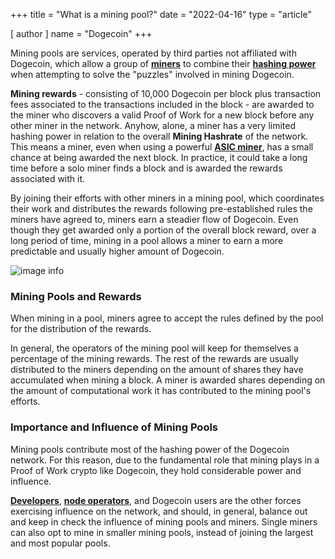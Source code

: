 +++
title = "What is a mining pool?"
date = "2022-04-16"
type = "article"

[ author ]
  name = "Dogecoin"
+++

Mining pools are services, operated by third parties not affiliated with Dogecoin, which allow a group of [**miners**](/dogepedia/articles/what-is-a-miner/) to combine their [**hashing power**](/dogepedia/articles/what-is-a-miner/#hashing-power) when attempting to solve the "puzzles" involved in mining Dogecoin. 

**Mining rewards** - consisting of 10,000 Dogecoin per block plus transaction fees associated to the transactions included in the block - are awarded to the miner who discovers a valid Proof of Work for a new block before any other miner in the network. Anyhow, alone, a miner has a very limited hashing power in relation to the overall **Mining Hashrate** of the network. This means a miner, even when using a powerful [**ASIC miner**](/dogepedia/how-tos/mining-dogecoin/#ASICs), has a small chance at being awarded the next block. In practice, it could take a long time before a solo miner finds a block and is awarded the rewards associated with it.

By joining their efforts with other miners in a mining pool, which coordinates their work and distributes the rewards following pre-established rules the miners have agreed to, miners earn a steadier flow of Dogecoin. Even though they get awarded only a portion of the overall block reward, over a long period of time, mining in a pool allows a miner to earn a more predictable and usually higher amount of Dogecoin.

![image info](http://dogecoin.com/assets/images/dogepedia/6.png)
### Mining Pools and Rewards
When mining in a pool, miners agree to accept the rules defined by the pool for the distribution of the rewards. 

In general, the operators of the mining pool will keep for themselves a percentage of the mining rewards. The rest of the rewards are usually distributed to the miners depending on the amount of shares they have accumulated when mining a block. A miner is awarded shares depending on the amount of computational work it has contributed to the mining pool's efforts.

### Importance and Influence of Mining Pools
Mining pools contribute most of the hashing power of the Dogecoin network. For this reason, due to the fundamental role that mining plays in a Proof of Work crypto like Dogecoin, they hold considerable power and influence.

[**Developers**](/dogepedia/articles/dogecoin-developers/), [**node operators**](/dogepedia/articles/what-is-a-node/#full-nodes), and Dogecoin users are the other forces exercising influence on the network, and should, in general, balance out and keep in check the influence of mining pools and miners. Single miners can also opt to mine in smaller mining pools, instead of joining the largest and most popular pools.